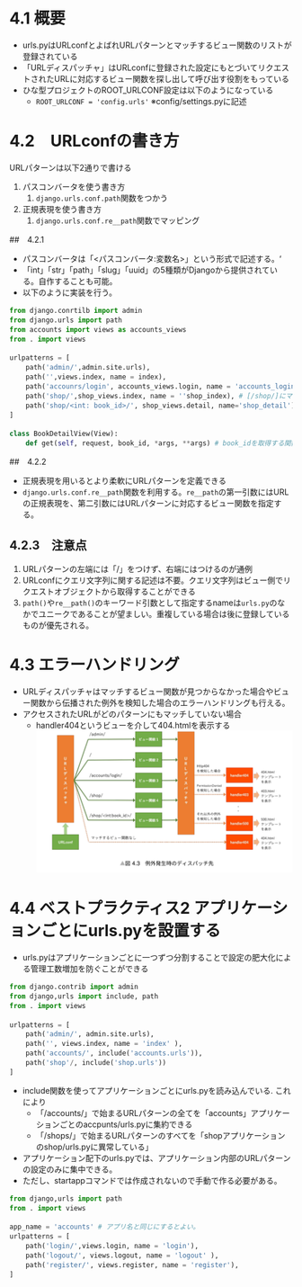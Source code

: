# 4.1 概要
- urls.pyはURLconfとよばれURLパターンとマッチするビュー関数のリストが登録されている
- 「URLディスパッチャ」はURLconfに登録された設定にもとづいてリクエストされたURLに対応するビュー関数を探し出して呼び出す役割をもっている
- ひな型プロジェクトのROOT_URLCONF設定は以下のようになっている
  - `ROOT_URLCONF = 'config.urls'` ※config/settings.pyに記述

# 4.2　URLconfの書き方
URLパターンは以下2通りで書ける
1. パスコンバータを使う書き方
   1. `django.urls.conf.path`関数をつかう
2. 正規表現を使う書き方
   1. `django.urls.conf.re__path`関数でマッピング

##　4.2.1 
- パスコンバータは「<パスコンバータ:変数名>」という形式で記述する。‘
- 「int」「str」「path」「slug」「uuid」の5種類がDjangoから提供されている。自作することも可能。
- 以下のように実装を行う。
```python
from django.conrtilb import admin
from django.urls import path
from accounts import views as accounts_views
from . import views

urlpatterns = [
    path('admin/',admin.site.urls),
    path('',views.index, name = index),
    path('accounrs/login', accounts_views.login, name = 'accounts_login'),
    path('shop/',shop_views.index, name = ''shop_index), # [/shop/]にマッチするもの
    path('shop/<int: book_id>/', shop_views.detail, name='shop_detail'),# [/shop/1],[/shop/123]にマッチするもの
]

class BookDetailView(View):
    def get(self, request, book_id, *args, **args) # book_idを取得する関数のイメージ

```

##　4.2.2 
- 正規表現を用いるとより柔軟にURLパターンを定義できる
- `django.urls.conf.re__path`関数を利用する。`re__path`の第一引数にはURLの正規表現を、第二引数にはURLパターンに対応するビュー関数を指定する。

## 4.2.3　注意点
1. URLパターンの左端には「/」をつけず、右端にはつけるのが通例
2. URLconfにクエリ文字列に関する記述は不要。クエリ文字列はビュー側でリクエストオブジェクトから取得することができる
3. `path()`や`re__path()`のキーワード引数として指定するnameは`urls.py`のなかでユニークであることが望ましい。重複している場合は後に登録しているものが優先される。

# 4.3 エラーハンドリング
- URLディスパッチャはマッチするビュー関数が見つからなかった場合やビュー関数から伝播された例外を検知した場合のエラーハンドリングも行える。
- アクセスされたURLがどのパターンにもマッチしていない場合
  - handler404というビューを介して404.htmlを表示する
![alt text](4_3_error_handling.png)

# 4.4 ベストプラクティス2 アプリケーションごとにurls.pyを設置する

- urls.pyはアプリケーションごとに一つずつ分割することで設定の肥大化による管理工数増加を防ぐことができる
```python
from django.contrib import admin
from django,urls import include, path
from . import views

urlpatterns = [
    path('admin/', admin.site.urls),
    path('', views.index, name = 'index' ),
    path('accounts/', include('accounts.urls')),
    path('shop'/, include('shop.urls'))
]
```

- include関数を使ってアプリケーションごとにurls.pyを読み込んでいる. これにより
  - 「/accounts/」で始まるURLパターンの全てを「accounts」アプリケーションごとのaccpunts/urls.pyに集約できる
  - 「/shops/」で始まるURLパターンのすべてを「shopアプリケーションのshop/urls.pyに異常している」
- アプリケーション配下のurls.pyでは、アプリケーション内部のURLパターンの設定のみに集中できる。
- ただし、startappコマンドでは作成されないので手動で作る必要がある。
```python
from django,urls import path
from . import views

app_name = 'accounts' # アプリ名と同じにするとよい。
urlpatterns = [
    path('login/',views.login, name = 'login'),
    path('logout/', views.logout, name = 'logout' ),
    path('register/', views.register, name = 'register'),
]
```

